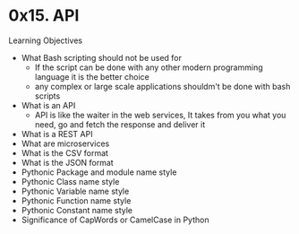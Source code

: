 
# 0x15. API

Learning Objectives

* What Bash scripting should not be used for
  * If the script can be done with any other modern programming language it is the better choice
  * any complex or large scale applications shouldm't be done with bash scripts
* What is an API
  * API is like the waiter in the web services, It takes from you what you need, go and fetch the response and deliver it
* What is a REST API
* What are microservices
* What is the CSV format
* What is the JSON format
* Pythonic Package and module name style
* Pythonic Class name style
* Pythonic Variable name style
* Pythonic Function name style
* Pythonic Constant name style
* Significance of CapWords or CamelCase in Python
